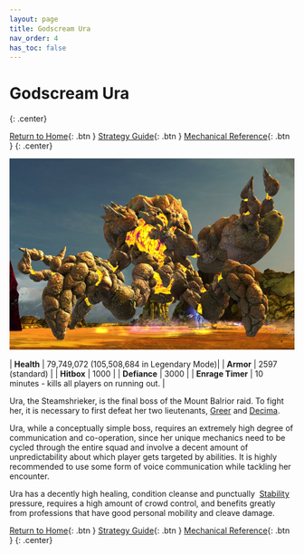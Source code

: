 ```yaml
---
layout: page
title: Godscream Ura
nav_order: 4
has_toc: false
---
```


# Godscream Ura
{: .center}

[Return to Home](../index.html){: .btn } [Strategy Guide](./strategy.html){: .btn } [Mechanical Reference](./mechanics.html){: .btn }
{: .center}

<img src="../images/ura.webp" />

| **Health** | 79,749,072 (105,508,684 in Legendary Mode)|
| **Armor** |  2597 (standard) |
| **Hitbox** | 1000 |
| **Defiance** | 3000 |
| **Enrage Timer** | 10 minutes - kills all players on running out. |

Ura, the Steamshrieker, is the final boss of the Mount Balrior raid. To fight her, it is necessary to first defeat her two lieutenants, [Greer](../greer/overview.html) and [Decima](../decima/overview.html).

Ura, while a conceptually simple boss, requires an extremely high degree of communication and co-operation, since her unique mechanics need to be cycled through the entire squad and involve a decent amount of unpredictability about which player gets targeted by abilities. It is highly recommended to use some form of voice communication while tackling her encounter.

Ura has a decently high healing, condition cleanse and punctually <img class="inline stability"> [Stability](https://wiki.guildwars2.com/wiki/Stability) pressure, requires a high amount of crowd control, and benefits greatly from professions that have good personal mobility and cleave damage.

[Return to Home](../index.html){: .btn } [Strategy Guide](./strategy.html){: .btn } [Mechanical Reference](./mechanics.html){: .btn }
{: .center}
